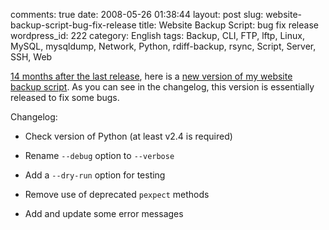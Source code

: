 comments: true
date: 2008-05-26 01:38:44
layout: post
slug: website-backup-script-bug-fix-release
title: Website Backup Script: bug fix release
wordpress_id: 222
category: English
tags: Backup, CLI, FTP, lftp, Linux, MySQL, mysqldump, Network, Python, rdiff-backup, rsync, Script, Server, SSH, Web

[14 months after the last release](http://kevin.deldycke.com/2007/03/website-backup-script-mysql-dumps-and-ssh-supported/), here is a [new version of my website backup script](http://kevin.deldycke.com/static/scripts/website-backup-2008_05_25.py). As you can see in the changelog, this version is essentially released to fix some bugs.

Changelog:

  * Check version of Python (at least v2.4 is required)

  * Rename `--debug` option to `--verbose`

  * Add a `--dry-run` option for testing

  * Remove use of deprecated `pexpect` methods

  * Add and update some error messages


